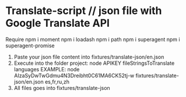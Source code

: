 # Translate-script // json file with Google Translate API
Require 
npm i moment
npm i loadash
npm i path
npm i superagent
npm i superagent-promise

1. Paste your json file content into fixtures/translate-json/en.json
2. Execute into the folder project: node APIKEY fileStringsToTranslate languages
EXAMPLE: node AIzaSyDwTwGdmu4N3Dreibht0C61MA6CK52tj-w fixtures/translate-json/en.json es,fr,ru,zh
3. All files goes into fixtures/translate-json
